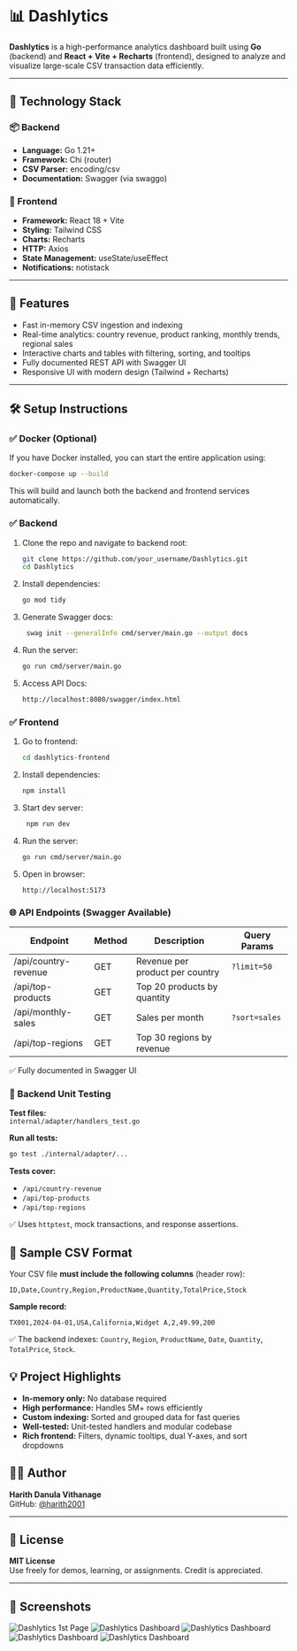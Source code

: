 # 📊 Dashlytics

**Dashlytics** is a high-performance analytics dashboard built using **Go** (backend) and **React + Vite + Recharts** (frontend), designed to analyze and visualize large-scale CSV transaction data efficiently.

---

## 🚀 Technology Stack

### 📦 Backend
- **Language:** Go 1.21+
- **Framework:** Chi (router)
- **CSV Parser:** encoding/csv
- **Documentation:** Swagger (via swaggo)

### 🎨 Frontend
- **Framework:** React 18 + Vite
- **Styling:** Tailwind CSS
- **Charts:** Recharts
- **HTTP:** Axios
- **State Management:** useState/useEffect
- **Notifications:** notistack

---

## 🧠 Features

- Fast in-memory CSV ingestion and indexing
- Real-time analytics: country revenue, product ranking, monthly trends, regional sales
- Interactive charts and tables with filtering, sorting, and tooltips
- Fully documented REST API with Swagger UI
- Responsive UI with modern design (Tailwind + Recharts)

---

## 🛠️ Setup Instructions

### ✅ Docker (Optional)

If you have Docker installed, you can start the entire application using:

```bash
docker-compose up --build
```

This will build and launch both the backend and frontend services automatically.

### ✅ Backend

1. Clone the repo and navigate to backend root:
   ```bash
   git clone https://github.com/your_username/Dashlytics.git
   cd Dashlytics
2. Install dependencies:
   ```bash
   go mod tidy
3. Generate Swagger docs:
   ```bash
    swag init --generalInfo cmd/server/main.go --output docs
4. Run the server:
    ```bash
    go run cmd/server/main.go
5. Access API Docs:
    ```bash
    http://localhost:8080/swagger/index.html

### ✅ Frontend

1. Go to frontend:
   ```bash
   cd dashlytics-frontend
2. Install dependencies:
   ```bash
   npm install
3. Start dev server:
   ```bash
    npm run dev
4. Run the server:
    ```bash
    go run cmd/server/main.go
5. Open in browser:
    ```ardunio
    http://localhost:5173

### 🌐 API Endpoints (Swagger Available)

| Endpoint              | Method | Description                        | Query Params      |
|-----------------------|--------|------------------------------------|-------------------|
| /api/country-revenue  | GET    | Revenue per product per country    | `?limit=50`       |
| /api/top-products     | GET    | Top 20 products by quantity        |                   |
| /api/monthly-sales    | GET    | Sales per month                    | `?sort=sales`     |
| /api/top-regions      | GET    | Top 30 regions by revenue          |                   |

✅ Fully documented in Swagger UI

### 🧪 Backend Unit Testing 

**Test files:**  
`internal/adapter/handlers_test.go`

**Run all tests:**
```bash
go test ./internal/adapter/...
```

**Tests cover:**
- `/api/country-revenue`
- `/api/top-products`
- `/api/top-regions`

✅ Uses `httptest`, mock transactions, and response assertions.

## 📁 Sample CSV Format

Your CSV file **must include the following columns** (header row):

```
ID,Date,Country,Region,ProductName,Quantity,TotalPrice,Stock
```

**Sample record:**

```
TX001,2024-04-01,USA,California,Widget A,2,49.99,200
```

✅ The backend indexes: `Country`, `Region`, `ProductName`, `Date`, `Quantity`, `TotalPrice`, `Stock`.

## 💡 Project Highlights

- **In-memory only:** No database required
- **High performance:** Handles 5M+ rows efficiently
- **Custom indexing:** Sorted and grouped data for fast queries
- **Well-tested:** Unit-tested handlers and modular codebase
- **Rich frontend:** Filters, dynamic tooltips, dual Y-axes, and sort dropdowns

## 🧑‍💻 Author

**Harith Danula Vithanage**  
GitHub: [@harith2001](https://github.com/harith2001)

---

## 📜 License

**MIT License**  
Use freely for demos, learning, or assignments. Credit is appreciated.

---

## 📸 Screenshots

![Dashlytics 1st Page](/img/UI.png)
![Dashlytics Dashboard](/img//dashboard.png)
![Dashlytics Dashboard](/img//dashboard1.png)
![Dashlytics Dashboard](/img//dashboard2.png)
![Dashlytics Dashboard](/img//dashboard3.png)
